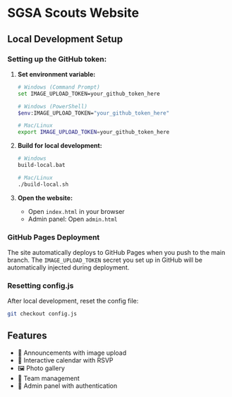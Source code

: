 # SGSA Scouts Website

## Local Development Setup

### Setting up the GitHub token:

1. **Set environment variable:**
   ```bash
   # Windows (Command Prompt)
   set IMAGE_UPLOAD_TOKEN=your_github_token_here

   # Windows (PowerShell)
   $env:IMAGE_UPLOAD_TOKEN="your_github_token_here"

   # Mac/Linux
   export IMAGE_UPLOAD_TOKEN=your_github_token_here
   ```

2. **Build for local development:**
   ```bash
   # Windows
   build-local.bat

   # Mac/Linux
   ./build-local.sh
   ```

3. **Open the website:**
   - Open `index.html` in your browser
   - Admin panel: Open `admin.html`

### GitHub Pages Deployment

The site automatically deploys to GitHub Pages when you push to the main branch. The `IMAGE_UPLOAD_TOKEN` secret you set up in GitHub will be automatically injected during deployment.

### Resetting config.js

After local development, reset the config file:
```bash
git checkout config.js
```

## Features

- 📢 Announcements with image upload
- 📅 Interactive calendar with RSVP
- 🖼️ Photo gallery
- 👥 Team management
- 🔐 Admin panel with authentication